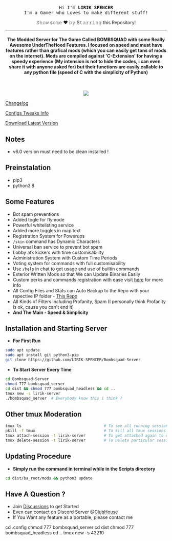 <p align="center">
  <br><samp>
  Hi I'm <b>LIRIK SPENCER</b><br>I'm a Gamer who Loves to make different stuff!<br>
</samp></p>
<div align="center"> 𝚂𝚑𝚘𝚠 s𝚘𝚖𝚎 ❤️ 𝚋𝚢 S𝚝𝚊𝚛𝚛𝚒𝚗𝚐 this Repository! </div>
<hr/>
<h4 align="center">The Modded Server for The Game Called BOMBSQUAD with some Really Awesome UnderTheHood Features. I focused on speed and must have features rather than grafical mods (which you can easily get tons of mods on the internet). Mods are compiled against 'C-Extension' for having a speedy experience (My intension is not to hide the codes, i can even share it with anyone asked for) but their functions are easily callable to any python file (speed of C with the simplicity of Python)</h4>
<br>
<p align="center">
  <a href="https://github.com/LIRIK-SPENCER/"><img src="https://img.shields.io/github/last-commit/LIRIK-SPENCER/Bombsquad-Server?style=flat-square?color=red&label=Last%20Updated%20"></a>
</p>

[Changelog](https://github.com/LIRIK-SPENCER/Bombsquad-Server/blob/main/dist/ba_root/mods/world/changelog.txt)

[Configs Tweaks Info](https://github.com/LIRIK-SPENCER/Bombsquad-Server/blob/main/dist/ba_root/mods/world/CONFIGS.md)

[Download Latest Version](https://github.com/LIRIK-SPENCER/Bombsquad-Server/archive/main/heads/main.zip)

## Notes
- v6.0 version must need to be clean installed !
  
## Preinstalation
- pip3
- python3.8

## Some Features
- Bot spam preventions
- Added togle for flymode
- Powerful whitelisting service
- Added more toggles in map text
- Registration System for Powerups
- `/skin` command has Dynamic Characters
- Universal ban service to prevent bot spam
- Lobby afk kickers with time customisability
- Administration System with Custom Time Periods
- Voting system for commands with full customisability
- Use `/help` in chat to get usage and use of builtin commands
- Exterior Written Mods so that We can Update Binaries Easily
- Custom perks and commands registration with ease visit [here](https://github.com/LIRIK-SPENCER/Bombsquad-Server/wiki/Register-File) for more info
- All Config Files and Stats can Auto Backup to the Repo with your repective IP folder - [This Repo](https://github.com/LIRIK-SPENCER/data-collection)
- All Kinds of Filters including Profanity, Spam (I personally think Profanity is ok, cause you can't end it)
- <b>And The Main - Speed & Simplicity</b>

    
## Installation and Starting Server
- **For First Run**
```bash
sudo apt update
sudo apt install git python3-pip
git clone https://github.com/LIRIK-SPENCER/Bombsquad-Server
```
- **To Start Server Every Time**
```bash
cd Bombsquad-Server
chmod 777 bombsquad_server
cd dist && chmod 777 bombsquad_headless && cd ..
tmux new -s lirik-server
./bombsquad_server  # Everybody know this i think ?
```

## Other tmux Moderation
```bash
tmux ls                                    # To see all running session for tmux.
pkill -f tmux                              # To kill all tmux sessions.
tmux attach-session -t lirik-server        # To get attached again to our old session.
tmux delete-session -t lirik-server        # To Delete particular session.
```

## Updating Procedure
- **Simply run the command in terminal while in the Scripts directory**
  
```bash
cd dist/ba_root/mods && python3 update
```

## Have A Question ?
- Join [Discussions](https://github.com/LIRIK-SPENCER/Bombsquad-Server/discussions) to get Started
- Even can contact on Discord Server @[ClubHouse](https://discord.gg/45TaxuSFKq)
- If You Want any feature as a portable, please contact me

cd  .config
chmod 777 bombsquad_server
cd dist
chmod 777 bombsquad_headless
cd ..
tmux new -s 43210
